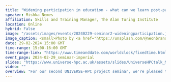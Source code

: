 ```yaml
---
title: "Widening participation in education - what can we learn post-pandemic?"
speaker: Mishka Nemes
affiliation: Skills and Training Manager, The Alan Turing Institute
location: Online
hybrid: False
image: "/assets/images/events/20240229-seminar2-wideningparticipation.jpg"
image_caption: <small>Photo by <a href="https://unsplash.com/@neonbrand?utm_content=creditCopyText&utm_medium=referral&utm_source=unsplash">Kenny Eliason</a> on <a href="https://unsplash.com/photos/a-group-of-people-in-a-room-with-a-projector-screen-1-aA2Fadydc?utm_content=creditCopyText&utm_medium=referral&utm_source=unsplash">Unsplash</a></small>
date: 29-02-2024 15:00 GMT
time-range: 15:00-16:00 GMT
time-range-link: "https://www.timeanddate.com/worldclock/fixedtime.html?msg=Widening+participation+in+education+-+what+can+we+learn+post-pandemic%3F+&iso=20240229T15&p1=136&ah=1"
event_page: 2024-02-29_seminar-imperial
slides: "https://www.universe-hpc.ac.uk/assets/slides/UniverseHPCtalk_MN_Feb24.pdf"
video: ""
overview: "For our second UNIVERSE-HPC project seminar, we're pleased to welcome Mishka Nemes, Skills and Training Manager at The Alan Turing Institute, who will talk to us about widening participation in education and what can we learn post-pandemic. Mishka will look at some educational examples where different programmes have changed tack post-pandemic, enabling more people to access learning opportunities on data science and AI. The talk will be followed by some time for online discussion and networking.<br/>Code of conduct: {{ site.baseurl }}/events/code-of-conduct"
---
```

